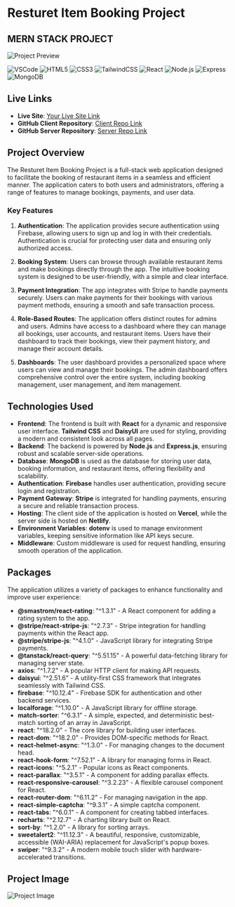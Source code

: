 # Resturet Item Booking Project
## MERN STACK PROJECT

![Project Preview](https://encrypted-tbn0.gstatic.com/images?q=tbn:ANd9GcRWX49ucc3FbbA4pYBRytRz-oCG-pSSIc347Q&s)

![VSCode](https://img.shields.io/badge/VSCode-007ACC?logo=visual-studio-code&logoColor=white)
![HTML5](https://img.shields.io/badge/HTML5-E34F26?logo=html5&logoColor=white)
![CSS3](https://img.shields.io/badge/CSS3-1572B6?logo=css3&logoColor=white)
![TailwindCSS](https://img.shields.io/badge/TailwindCSS-38B2AC?logo=tailwind-css&logoColor=white)
![React](https://img.shields.io/badge/React-61DAFB?logo=react&logoColor=black)
![Node.js](https://img.shields.io/badge/Node.js-339933?logo=node.js&logoColor=white)
![Express](https://img.shields.io/badge/Express-000000?logo=express&logoColor=white)
![MongoDB](https://img.shields.io/badge/MongoDB-47A248?logo=mongodb&logoColor=white)

## Live Links
- **Live Site**: [Your Live Site Link](https://your-live-site-link.com)
- **GitHub Client Repository**: [Client Repo Link](https://github.com/AmhjadKhan/resturent_clint/)
- **GitHub Server Repository**: [Server Repo Link](https://github.com/AmhjadKhan/Resturent_server)

## Project Overview
The Resturet Item Booking Project is a full-stack web application designed to facilitate the booking of restaurant items in a seamless and efficient manner. The application caters to both users and administrators, offering a range of features to manage bookings, payments, and user data.

### Key Features
1. **Authentication**: The application provides secure authentication using Firebase, allowing users to sign up and log in with their credentials. Authentication is crucial for protecting user data and ensuring only authorized access.

2. **Booking System**: Users can browse through available restaurant items and make bookings directly through the app. The intuitive booking system is designed to be user-friendly, with a simple and clear interface.

3. **Payment Integration**: The app integrates with Stripe to handle payments securely. Users can make payments for their bookings with various payment methods, ensuring a smooth and safe transaction process.

4. **Role-Based Routes**: The application offers distinct routes for admins and users. Admins have access to a dashboard where they can manage all bookings, user accounts, and restaurant items. Users have their dashboard to track their bookings, view their payment history, and manage their account details.

5. **Dashboards**: The user dashboard provides a personalized space where users can view and manage their bookings. The admin dashboard offers comprehensive control over the entire system, including booking management, user management, and item management.

## Technologies Used
- **Frontend**: The frontend is built with **React** for a dynamic and responsive user interface. **Tailwind CSS** and **DaisyUI** are used for styling, providing a modern and consistent look across all pages.
- **Backend**: The backend is powered by **Node.js** and **Express.js**, ensuring robust and scalable server-side operations.
- **Database**: **MongoDB** is used as the database for storing user data, booking information, and restaurant items, offering flexibility and scalability.
- **Authentication**: **Firebase** handles user authentication, providing secure login and registration.
- **Payment Gateway**: **Stripe** is integrated for handling payments, ensuring a secure and reliable transaction process.
- **Hosting**: The client side of the application is hosted on **Vercel**, while the server side is hosted on **Netlify**.
- **Environment Variables**: **dotenv** is used to manage environment variables, keeping sensitive information like API keys secure.
- **Middleware**: Custom middleware is used for request handling, ensuring smooth operation of the application.

## Packages
The application utilizes a variety of packages to enhance functionality and improve user experience:

- **@smastrom/react-rating**: "^1.3.1" - A React component for adding a rating system to the app.
- **@stripe/react-stripe-js**: "^2.7.3" - Stripe integration for handling payments within the React app.
- **@stripe/stripe-js**: "^4.1.0" - JavaScript library for integrating Stripe payments.
- **@tanstack/react-query**: "^5.51.15" - A powerful data-fetching library for managing server state.
- **axios**: "^1.7.2" - A popular HTTP client for making API requests.
- **daisyui**: "^2.51.6" - A utility-first CSS framework that integrates seamlessly with Tailwind CSS.
- **firebase**: "^10.12.4" - Firebase SDK for authentication and other backend services.
- **localforage**: "^1.10.0" - A JavaScript library for offline storage.
- **match-sorter**: "^6.3.1" - A simple, expected, and deterministic best-match sorting of an array in JavaScript.
- **react**: "^18.2.0" - The core library for building user interfaces.
- **react-dom**: "^18.2.0" - Provides DOM-specific methods for React.
- **react-helmet-async**: "^1.3.0" - For managing changes to the document head.
- **react-hook-form**: "^7.52.1" - A library for managing forms in React.
- **react-icons**: "^5.2.1" - Popular icons as React components.
- **react-parallax**: "^3.5.1" - A component for adding parallax effects.
- **react-responsive-carousel**: "^3.2.23" - A flexible carousel component for React.
- **react-router-dom**: "^6.11.2" - For managing navigation in the app.
- **react-simple-captcha**: "^9.3.1" - A simple captcha component.
- **react-tabs**: "^6.0.1" - A component for creating tabbed interfaces.
- **recharts**: "^2.12.7" - A charting library built on React.
- **sort-by**: "^1.2.0" - A library for sorting arrays.
- **sweetalert2**: "^11.12.3" - A beautiful, responsive, customizable, accessible (WAI-ARIA) replacement for JavaScript's popup boxes.
- **swiper**: "^9.3.2" - A modern mobile touch slider with hardware-accelerated transitions.

## Project Image
![Project Image](./A_vibrant,_modern_web_application_interface_showin.png)

